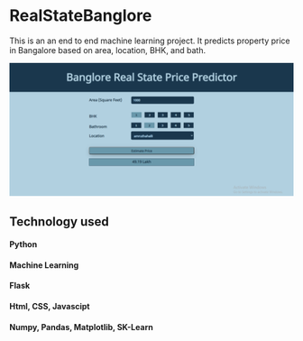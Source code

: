 # RealStateBanglore
This is an an end to end machine learning project. It predicts property price in Bangalore based on area, location, BHK, and bath.

![app_view](https://github.com/Sunnyio/RealStateBanglore/blob/master/client/app.png?raw=true)
## Technology used
#### Python
#### Machine Learning
#### Flask
#### Html, CSS, Javascipt
#### Numpy, Pandas, Matplotlib, SK-Learn
